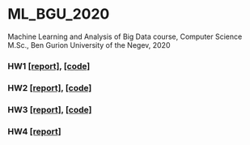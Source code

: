 # ML_BGU_2020
Machine Learning and Analysis of Big Data course, Computer Science M.Sc., Ben Gurion University of the Negev, 2020

### HW1 [[report]](HW1/answers.pdf), [[code]](https://github.com/krichelj/ML_BGU_2020/tree/main/HW1)

### HW2 [[report]](HW2/answers.pdf), [[code]](https://github.com/krichelj/ML_BGU_2020/tree/main/HW2)

### HW3 [[report]](HW3/answers.pdf), [[code]](https://github.com/krichelj/ML_BGU_2020/tree/main/HW3)

### HW4 [[report]](HW4/answers.pdf)